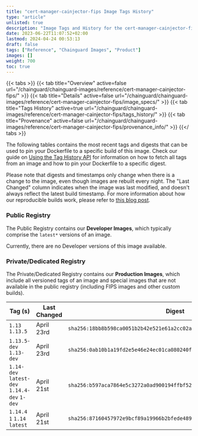 ```yaml
---
title: "cert-manager-cainjector-fips Image Tags History"
type: "article"
unlisted: true
description: "Image Tags and History for the cert-manager-cainjector-fips Chainguard Image"
date: 2023-06-22T11:07:52+02:00
lastmod: 2024-04-24 00:53:13
draft: false
tags: ["Reference", "Chainguard Images", "Product"]
images: []
weight: 700
toc: true
---
```


{{< tabs >}}
{{< tab title="Overview" active=false url="/chainguard/chainguard-images/reference/cert-manager-cainjector-fips/" >}}
{{< tab title="Details" active=false url="/chainguard/chainguard-images/reference/cert-manager-cainjector-fips/image_specs/" >}}
{{< tab title="Tags History" active=true url="/chainguard/chainguard-images/reference/cert-manager-cainjector-fips/tags_history/" >}}
{{< tab title="Provenance" active=false url="/chainguard/chainguard-images/reference/cert-manager-cainjector-fips/provenance_info/" >}}
{{</ tabs >}}

The following tables contains the most recent tags and digests that can be used to pin your Dockerfile to a specific build of this image. Check our guide on [Using the Tag History API](/chainguard/chainguard-images/using-the-tag-history-api/) for information on how to fetch all tags from an image and how to pin your Dockerfile to a specific digest.

Please note that digests and timestamps only change when there is a change to the image, even though images are rebuilt every night. The "Last Changed" column indicates when the image was last modified, and doesn't always reflect the latest build timestamp. For more information about how our reproducible builds work, please refer to [this blog post](https://www.chainguard.dev/unchained/reproducing-chainguards-reproducible-image-builds).

### Public Registry
The Public Registry contains our **Developer Images**, which typically comprise the `latest*` versions of an image.

Currently, there are no Developer versions of this image available.

### Private/Dedicated Registry
The Private/Dedicated Registry contains our **Production Images**, which include all versioned tags of an image and special images that are not available in the public registry (including FIPS images and other custom builds).

| Tag (s)                                       | Last Changed | Digest                                                                    |
|-----------------------------------------------|--------------|---------------------------------------------------------------------------|
|  `1.13` `1.13.5`                              | April 23rd   | `sha256:18bb8b598ca0051b2b42e521e61a2cc02a4535f023004ab9b70056bacddc79fc` |
|  `1.13.5-dev` `1.13-dev`                      | April 23rd   | `sha256:0ab10b1a19fd2e5e46e24ec01ca080240f07afc28c06de45fdf7c197418a0bd1` |
|  `1.14-dev` `latest-dev` `1.14.4-dev` `1-dev` | April 21st   | `sha256:b597aca7864e5c3272a0ad900194ffbf528466efae2d2753a23426a5ddca330d` |
|  `1.14.4` `1` `1.14` `latest`                 | April 21st   | `sha256:87160457972e9bcf89a19966b2bfede489c35219bf4642cb9a8666fb662a9875` |

